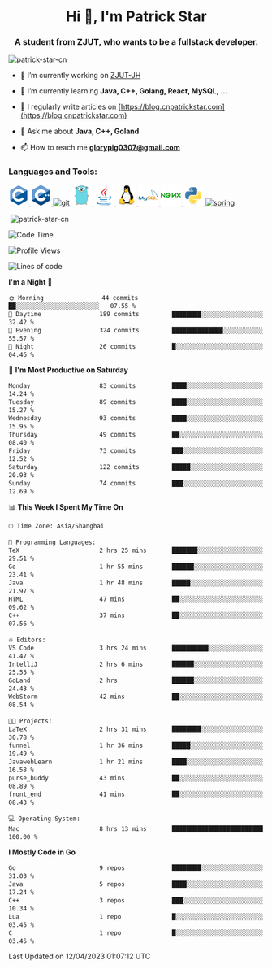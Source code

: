 <h1 align="center">Hi 👋, I'm Patrick Star</h1>
<h3 align="center">A student from ZJUT, who wants to be a fullstack developer.</h3>

<p align="left"> <img src="https://komarev.com/ghpvc/?username=patrick-star-cn&label=Profile%20views&color=0e75b6&style=flat" alt="patrick-star-cn" /> </p>

- 🔭 I’m currently working on [ZJUT-JH](https://github.com/zjutjh)

- 🌱 I’m currently learning **Java, C++, Golang, React, MySQL, ...**

- 📝 I regularly write articles on [https://blog.cnpatrickstar.com](https://blog.cnpatrickstar.com)

- 💬 Ask me about **Java, C++, Goland**

- 📫 How to reach me **glorypig0307@gmail.com**


<h3 align="left">Languages and Tools:</h3>
<p align="left"> 
  <a href="https://www.cprogramming.com/" target="_blank" rel="noreferrer"> 
    <img src="https://raw.githubusercontent.com/devicons/devicon/master/icons/c/c-original.svg" alt="c" width="40" height="40"/> 
  </a> 
  <a href="https://www.w3schools.com/cpp/" target="_blank" rel="noreferrer"> 
    <img src="https://raw.githubusercontent.com/devicons/devicon/master/icons/cplusplus/cplusplus-original.svg" alt="cplusplus" width="40" height="40"/> 
  </a> 
  <a href="https://git-scm.com/" target="_blank" rel="noreferrer"> 
    <img src="https://www.vectorlogo.zone/logos/git-scm/git-scm-icon.svg" alt="git" width="40" height="40"/> 
  </a> 
  <a href="https://golang.org" target="_blank" rel="noreferrer"> 
    <img src="https://raw.githubusercontent.com/devicons/devicon/master/icons/go/go-original.svg" alt="go" width="40" height="40"/> 
  </a> 
  <a href="https://www.java.com" target="_blank" rel="noreferrer"> 
    <img src="https://raw.githubusercontent.com/devicons/devicon/master/icons/java/java-original.svg" alt="java" width="40" height="40"/> 
  </a> 
  <a href="https://www.linux.org/" target="_blank" rel="noreferrer"> 
    <img src="https://raw.githubusercontent.com/devicons/devicon/master/icons/linux/linux-original.svg" alt="linux" width="40" height="40"/> 
  </a> 
  <a href="https://www.mysql.com/" target="_blank" rel="noreferrer"> 
    <img src="https://raw.githubusercontent.com/devicons/devicon/master/icons/mysql/mysql-original-wordmark.svg" alt="mysql" width="40" height="40"/> 
  </a> 
  <a href="https://www.nginx.com" target="_blank" rel="noreferrer"> 
    <img src="https://raw.githubusercontent.com/devicons/devicon/master/icons/nginx/nginx-original.svg" alt="nginx" width="40" height="40"/> 
  </a> 
  <a href="https://www.python.org" target="_blank" rel="noreferrer"> 
    <img src="https://raw.githubusercontent.com/devicons/devicon/master/icons/python/python-original.svg" alt="python" width="40" height="40"/> 
  </a> 
  <a href="https://spring.io/" target="_blank" rel="noreferrer"> 
    <img src="https://www.vectorlogo.zone/logos/springio/springio-icon.svg" alt="spring" width="40" height="40"/> 
  </a>
</p>

<p>&nbsp;<img align="center" src="https://github-readme-stats.vercel.app/api?username=patrick-star-cn&show_icons=true&locale=en" alt="patrick-star-cn" /></p>

<!--START_SECTION:waka-->
![Code Time](http://img.shields.io/badge/Code%20Time-185%20hrs%2043%20mins-blue)

![Profile Views](http://img.shields.io/badge/Profile%20Views-2-blue)

![Lines of code](https://img.shields.io/badge/From%20Hello%20World%20I%27ve%20Written-5.8%20million%20lines%20of%20code-blue)

**I'm a Night 🦉** 

```text
🌞 Morning                44 commits          ██░░░░░░░░░░░░░░░░░░░░░░░   07.55 % 
🌆 Daytime                189 commits         ████████░░░░░░░░░░░░░░░░░   32.42 % 
🌃 Evening                324 commits         ██████████████░░░░░░░░░░░   55.57 % 
🌙 Night                  26 commits          █░░░░░░░░░░░░░░░░░░░░░░░░   04.46 % 
```
📅 **I'm Most Productive on Saturday** 

```text
Monday                   83 commits          ████░░░░░░░░░░░░░░░░░░░░░   14.24 % 
Tuesday                  89 commits          ████░░░░░░░░░░░░░░░░░░░░░   15.27 % 
Wednesday                93 commits          ████░░░░░░░░░░░░░░░░░░░░░   15.95 % 
Thursday                 49 commits          ██░░░░░░░░░░░░░░░░░░░░░░░   08.40 % 
Friday                   73 commits          ███░░░░░░░░░░░░░░░░░░░░░░   12.52 % 
Saturday                 122 commits         █████░░░░░░░░░░░░░░░░░░░░   20.93 % 
Sunday                   74 commits          ███░░░░░░░░░░░░░░░░░░░░░░   12.69 % 
```


📊 **This Week I Spent My Time On** 

```text
🕑︎ Time Zone: Asia/Shanghai

💬 Programming Languages: 
TeX                      2 hrs 25 mins       ███████░░░░░░░░░░░░░░░░░░   29.51 % 
Go                       1 hr 55 mins        ██████░░░░░░░░░░░░░░░░░░░   23.41 % 
Java                     1 hr 48 mins        █████░░░░░░░░░░░░░░░░░░░░   21.97 % 
HTML                     47 mins             ██░░░░░░░░░░░░░░░░░░░░░░░   09.62 % 
C++                      37 mins             ██░░░░░░░░░░░░░░░░░░░░░░░   07.56 % 

🔥 Editors: 
VS Code                  3 hrs 24 mins       ██████████░░░░░░░░░░░░░░░   41.47 % 
IntelliJ                 2 hrs 6 mins        ██████░░░░░░░░░░░░░░░░░░░   25.55 % 
GoLand                   2 hrs               ██████░░░░░░░░░░░░░░░░░░░   24.43 % 
WebStorm                 42 mins             ██░░░░░░░░░░░░░░░░░░░░░░░   08.54 % 

🐱‍💻 Projects: 
LaTeX                    2 hrs 31 mins       ████████░░░░░░░░░░░░░░░░░   30.78 % 
funnel                   1 hr 36 mins        █████░░░░░░░░░░░░░░░░░░░░   19.49 % 
JavawebLearn             1 hr 21 mins        ████░░░░░░░░░░░░░░░░░░░░░   16.58 % 
purse_buddy              43 mins             ██░░░░░░░░░░░░░░░░░░░░░░░   08.89 % 
front_end                41 mins             ██░░░░░░░░░░░░░░░░░░░░░░░   08.43 % 

💻 Operating System: 
Mac                      8 hrs 13 mins       █████████████████████████   100.00 % 
```

**I Mostly Code in Go** 

```text
Go                       9 repos             ████████░░░░░░░░░░░░░░░░░   31.03 % 
Java                     5 repos             ████░░░░░░░░░░░░░░░░░░░░░   17.24 % 
C++                      3 repos             ███░░░░░░░░░░░░░░░░░░░░░░   10.34 % 
Lua                      1 repo              █░░░░░░░░░░░░░░░░░░░░░░░░   03.45 % 
C                        1 repo              █░░░░░░░░░░░░░░░░░░░░░░░░   03.45 % 
```




 Last Updated on 12/04/2023 01:07:12 UTC
<!--END_SECTION:waka-->